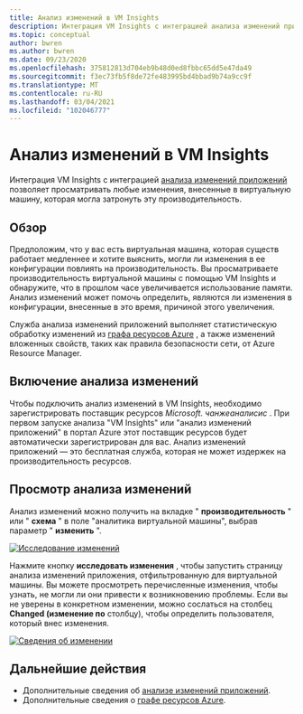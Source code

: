 ```yaml
---
title: Анализ изменений в VM Insights
description: Интеграция VM Insights с интеграцией анализа изменений приложений позволяет просматривать любые изменения, внесенные в виртуальную машину, которая могла затронуть эту производительность.
ms.topic: conceptual
author: bwren
ms.author: bwren
ms.date: 09/23/2020
ms.openlocfilehash: 375812813d704eb9b48d0ed8fbbc65dd5e47da49
ms.sourcegitcommit: f3ec73fb5f8de72fe483995bd4bbad9b74a9cc9f
ms.translationtype: MT
ms.contentlocale: ru-RU
ms.lasthandoff: 03/04/2021
ms.locfileid: "102046777"
---
```

# <a name="change-analysis-in-vm-insights"></a>Анализ изменений в VM Insights
Интеграция VM Insights с интеграцией [анализа изменений приложений](../app/change-analysis.md) позволяет просматривать любые изменения, внесенные в виртуальную машину, которая могла затронуть эту производительность.

## <a name="overview"></a>Обзор
Предположим, что у вас есть виртуальная машина, которая существ работает медленнее и хотите выяснить, могли ли изменения в ее конфигурации повлиять на производительность. Вы просматриваете производительность виртуальной машины с помощью VM Insights и обнаружите, что в прошлом часе увеличивается использование памяти. Анализ изменений может помочь определить, являются ли изменения в конфигурации, внесенные в это время, причиной этого увеличения.

Служба анализа изменений приложений выполняет статистическую обработку изменений из [графа ресурсов Azure](../../governance/resource-graph/how-to/get-resource-changes.md) , а также изменений вложенных свойств, таких как правила безопасности сети, от Azure Resource Manager. 

## <a name="enabling-change-analysis"></a>Включение анализа изменений
Чтобы подключить анализ изменений в VM Insights, необходимо зарегистрировать поставщик ресурсов *Microsoft. чанжеаналисис* . При первом запуске анализа "VM Insights" или "анализ изменений приложений" в портал Azure этот поставщик ресурсов будет автоматически зарегистрирован для вас. Анализ изменений приложений — это бесплатная служба, которая не может издержек на производительность ресурсов.

## <a name="view-change-analysis"></a>Просмотр анализа изменений
Анализ изменений можно получить на вкладке " **производительность** " или " **схема** " в поле "аналитика виртуальной машины", выбрав параметр " **изменить** ". 

[![Исследование изменений](media/vminsights-change-analysis/investigate-changes-screenshot.png)](media/vminsights-change-analysis/investigate-changes-screenshot-zoom.png#lightbox)


Нажмите кнопку **исследовать изменения** , чтобы запустить страницу анализа изменений приложения, отфильтрованную для виртуальной машины. Вы можете просмотреть перечисленные изменения, чтобы узнать, не могли ли они привести к возникновению проблемы. Если вы не уверены в конкретном изменении, можно сослаться на столбец **Changed (изменение по** столбцу), чтобы определить пользователя, который внес изменения.

[![Сведения об изменении](media/vminsights-change-analysis/change-details-screenshot.png)](media/vminsights-change-analysis/change-details-screenshot.png#lightbox)

## <a name="next-steps"></a>Дальнейшие действия
- Дополнительные сведения об [анализе изменений приложений](../app/change-analysis.md).
- Дополнительные сведения о [графе ресурсов Azure](../../governance/resource-graph/how-to/get-resource-changes.md). 

